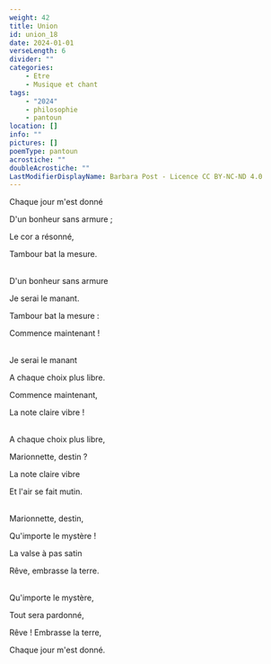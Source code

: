 ```yaml
---
weight: 42
title: Union
id: union_18
date: 2024-01-01
verseLength: 6
divider: ""
categories:
    - Etre
    - Musique et chant
tags:
    - "2024"
    - philosophie
    - pantoun
location: []
info: ""
pictures: []
poemType: pantoun
acrostiche: ""
doubleAcrostiche: ""
LastModifierDisplayName: Barbara Post - Licence CC BY-NC-ND 4.0
---
```

Chaque jour m'est donné

D'un bonheur sans armure ;

Le cor a résonné,

Tambour bat la mesure.

 \
D'un bonheur sans armure

Je serai le manant.

Tambour bat la mesure :

Commence maintenant !

 \
Je serai le manant

A chaque choix plus libre.

Commence maintenant,

La note claire vibre !

 \
A chaque choix plus libre,

Marionnette, destin ?

La note claire vibre

Et l'air se fait mutin.

 \
Marionnette, destin,

Qu'importe le mystère !

La valse à pas satin

Rêve, embrasse la terre.

 \
Qu'importe le mystère,

Tout sera pardonné,

Rêve ! Embrasse la terre,

Chaque jour m'est donné.
